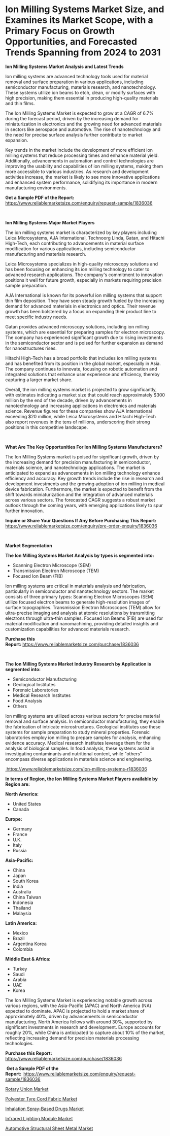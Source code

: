 <p><h1>Ion Milling Systems Market Size, and Examines its Market Scope, with a Primary Focus on Growth Opportunities, and Forecasted Trends Spanning from 2024 to 2031</h1></p><p><strong>Ion Milling Systems Market Analysis and Latest Trends</strong></p>
<p><p>Ion milling systems are advanced technology tools used for material removal and surface preparation in various applications, including semiconductor manufacturing, materials research, and nanotechnology. These systems utilize ion beams to etch, clean, or modify surfaces with high precision, making them essential in producing high-quality materials and thin films.</p><p>The Ion Milling Systems Market is expected to grow at a CAGR of 6.7% during the forecast period, driven by the increasing demand for miniaturization in electronics and the growing need for advanced materials in sectors like aerospace and automotive. The rise of nanotechnology and the need for precise surface analysis further contribute to market expansion. </p><p>Key trends in the market include the development of more efficient ion milling systems that reduce processing times and enhance material yield. Additionally, advancements in automation and control technologies are improving the usability and capabilities of ion milling systems, making them more accessible to various industries. As research and development activities increase, the market is likely to see more innovative applications and enhanced system performance, solidifying its importance in modern manufacturing environments.</p></p>
<p><strong>Get a Sample PDF of the Report:&nbsp;</strong> <a href="https://www.reliablemarketsize.com/enquiry/request-sample/1836036?utm_campaign=1140&utm_medium=2&utm_source=Github&utm_content=ia&utm_term=16102024&utm_id=ion-milling-systems">https://www.reliablemarketsize.com/enquiry/request-sample/1836036</a></p>
<p>&nbsp;</p>
<p><strong>Ion Milling Systems Major Market Players</strong></p>
<p><p>The ion milling systems market is characterized by key players including Leica Microsystems, AJA International, Technoorg Linda, Gatan, and Hitachi High-Tech, each contributing to advancements in material surface modification for various applications, including semiconductor manufacturing and materials research.</p><p>Leica Microsystems specializes in high-quality microscopy solutions and has been focusing on enhancing its ion milling technology to cater to advanced research applications. The company's commitment to innovation positions it well for future growth, especially in markets requiring precision sample preparation.</p><p>AJA International is known for its powerful ion milling systems that support thin film deposition. They have seen steady growth fueled by the increasing demand for advanced materials in electronics and optics. Their revenue growth has been bolstered by a focus on expanding their product line to meet specific industry needs.</p><p>Gatan provides advanced microscopy solutions, including ion milling systems, which are essential for preparing samples for electron microscopy. The company has experienced significant growth due to rising investments in the semiconductor sector and is poised for further expansion as demand for nanostructures rises.</p><p>Hitachi High-Tech has a broad portfolio that includes ion milling systems and has benefited from its position in the global market, especially in Asia. The company continues to innovate, focusing on robotic automation and integrated solutions that enhance user experience and efficiency, thereby capturing a larger market share.</p><p>Overall, the ion milling systems market is projected to grow significantly, with estimates indicating a market size that could reach approximately $300 million by the end of the decade, driven by advancements in nanotechnology and increasing applications in electronics and materials science. Revenue figures for these companies show AJA International exceeding $20 million, while Leica Microsystems and Hitachi High-Tech also report revenues in the tens of millions, underscoring their strong positions in this competitive landscape.</p></p>
<p>&nbsp;</p>
<p><strong>What Are The Key Opportunities For Ion Milling Systems Manufacturers?</strong></p>
<p><p>The Ion Milling Systems market is poised for significant growth, driven by the increasing demand for precision manufacturing in semiconductor, materials science, and nanotechnology applications. The market is anticipated to expand as advancements in ion milling technology enhance efficiency and accuracy. Key growth trends include the rise in research and development investments and the growing adoption of ion milling in medical device fabrication. Furthermore, the market is expected to benefit from the shift towards miniaturization and the integration of advanced materials across various sectors. The forecasted CAGR suggests a robust market outlook through the coming years, with emerging applications likely to spur further innovation.</p></p>
<p><strong>Inquire or Share Your Questions If Any Before Purchasing This Report:</strong> <a href="https://www.reliablemarketsize.com/enquiry/pre-order-enquiry/1836036?utm_campaign=1140&utm_medium=2&utm_source=Github&utm_content=ia&utm_term=16102024&utm_id=ion-milling-systems">https://www.reliablemarketsize.com/enquiry/pre-order-enquiry/1836036</a></p>
<p>&nbsp;</p>
<p><strong>Market Segmentation</strong></p>
<p><strong>The Ion Milling Systems Market Analysis by types is segmented into:</strong></p>
<p><ul><li>Scanning Electron Microscope (SEM)</li><li>Transmission Electron Microscope (TEM)</li><li>Focused Ion Beam (FIB)</li></ul></p>
<p><p>Ion milling systems are critical in materials analysis and fabrication, particularly in semiconductor and nanotechnology sectors. The market consists of three primary types: Scanning Electron Microscopes (SEM) utilize focused electron beams to generate high-resolution images of surface topographies. Transmission Electron Microscopes (TEM) allow for ultra-precise imaging and analysis at atomic resolutions by transmitting electrons through ultra-thin samples. Focused Ion Beams (FIB) are used for material modification and nanomachining, providing detailed insights and customization capabilities for advanced materials research.</p></p>
<p><strong>Purchase this Report:&nbsp;</strong><a href="https://www.reliablemarketsize.com/purchase/1836036?utm_campaign=1140&utm_medium=2&utm_source=Github&utm_content=ia&utm_term=16102024&utm_id=ion-milling-systems">https://www.reliablemarketsize.com/purchase/1836036</a></p>
<p>&nbsp;</p>
<p><strong>The Ion Milling Systems Market Industry Research by Application is segmented into:</strong></p>
<p><ul><li>Semiconductor Manufacturing</li><li>Geological Institutes</li><li>Forensic Laboratories</li><li>Medical Research Institutes</li><li>Food Analysis</li><li>Others</li></ul></p>
<p><p>Ion milling systems are utilized across various sectors for precise material removal and surface analysis. In semiconductor manufacturing, they enable the fabrication of intricate microstructures. Geological institutes use these systems for sample preparation to study mineral properties. Forensic laboratories employ ion milling to prepare samples for analysis, enhancing evidence accuracy. Medical research institutes leverage them for the analysis of biological samples. In food analysis, these systems assist in investigating contaminants and nutritional content, while "others" encompass diverse applications in materials science and engineering.</p></p>
<p><a href="https://www.reliablemarketsize.com/ion-milling-systems-r1836036?utm_campaign=1140&utm_medium=2&utm_source=Github&utm_content=ia&utm_term=16102024&utm_id=ion-milling-systems">&nbsp;https://www.reliablemarketsize.com/ion-milling-systems-r1836036</a></p>
<p><strong>In terms of Region, the Ion Milling Systems Market Players available by Region are:</strong></p>
<p>
    <p> <strong> North America: </strong>
        <ul>
            <li>United States</li>
            <li>Canada</li>
        </ul>
        </p> 
    <p> <strong> Europe: </strong>
        <ul>
            <li>Germany</li>
            <li>France</li>
            <li>U.K.</li>
            <li>Italy</li>
            <li>Russia</li>
        </ul>
        </p> 
    <p> <strong> Asia-Pacific: </strong>
        <ul>
            <li>China</li>
            <li>Japan</li>
            <li>South Korea</li>
            <li>India</li>
            <li>Australia</li>
            <li>China Taiwan</li>
            <li>Indonesia</li>
            <li>Thailand</li>
            <li>Malaysia</li>
        </ul>
        </p> 
    <p> <strong> Latin America: </strong>
        <ul>
            <li>Mexico</li>
            <li>Brazil</li>
            <li>Argentina Korea</li>
            <li>Colombia</li>
        </ul>
        </p> 
    <p> <strong> Middle East & Africa: </strong>
        <ul>
            <li>Turkey</li>
            <li>Saudi</li>
            <li>Arabia</li>
            <li>UAE</li>
            <li>Korea</li>
        </ul>
    </p>
    </p>
<p><p>The Ion Milling Systems Market is experiencing notable growth across various regions, with the Asia-Pacific (APAC) and North America (NA) expected to dominate. APAC is projected to hold a market share of approximately 40%, driven by advancements in semiconductor manufacturing. North America follows with around 30%, supported by significant investments in research and development. Europe accounts for roughly 20%, while China is anticipated to capture about 10% of the market, reflecting increasing demand for precision materials processing technologies.</p></p>
<p><strong>Purchase this Report: </strong><a href="https://www.reliablemarketsize.com/purchase/1836036?utm_campaign=1140&utm_medium=2&utm_source=Github&utm_content=ia&utm_term=16102024&utm_id=ion-milling-systems">https://www.reliablemarketsize.com/purchase/1836036</a></p>
<p>&nbsp;<strong>Get a Sample PDF of the Report:&nbsp;&nbsp;</strong><a href="https://www.reliablemarketsize.com/enquiry/request-sample/1836036?utm_campaign=1140&utm_medium=2&utm_source=Github&utm_content=ia&utm_term=16102024&utm_id=ion-milling-systems">https://www.reliablemarketsize.com/enquiry/request-sample/1836036</a></p>
<p><strong></strong></p>
<p><p><a href="https://www.linkedin.com/pulse/navigating-global-rotary-union-market-landscape-trends-ryyef?utm_campaign=1140&utm_medium=2&utm_source=Github&utm_content=ia&utm_term=16102024&utm_id=ion-milling-systems">Rotary Union Market</a></p><p><a href="https://www.linkedin.com/pulse/polyester-tyre-cord-fabric-market-research-report-forecast-eflbf?utm_campaign=1140&utm_medium=2&utm_source=Github&utm_content=ia&utm_term=16102024&utm_id=ion-milling-systems">Polyester Tyre Cord Fabric Market</a></p><p><a href="https://github.com/siennagx1ahafter/Market-Research-Report-List-1/blob/main/inhalation-spray-based-drugs-market.md?utm_campaign=1140&utm_medium=2&utm_source=Github&utm_content=ia&utm_term=16102024&utm_id=ion-milling-systems">Inhalation Spray-Based Drugs Market</a></p><p><a href="https://github.com/cairotmbrowne3cq/Market-Research-Report-List-1/blob/main/infrared-lighting-module-market.md?utm_campaign=1140&utm_medium=2&utm_source=Github&utm_content=ia&utm_term=16102024&utm_id=ion-milling-systems">Infrared Lighting Module Market</a></p><p><a href="https://www.linkedin.com/pulse/automotive-structural-sheet-metal-market-industry-trends-forecast-11rff?utm_campaign=1140&utm_medium=2&utm_source=Github&utm_content=ia&utm_term=16102024&utm_id=ion-milling-systems">Automotive Structural Sheet Metal Market</a></p></p>